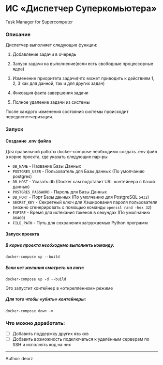 # ИС «Диспетчер Суперкомьютера»
Task Manager for Supercomputer


### Описание
Диспетчер выполняет следующие функции:

1. Добавление задачи в очередь

2. Запуск задачи на выполнение(если есть свободные процессорные ядра)

3. Изменение приоритета задачи(что может приводить к действиям 1, 2, 3 как для данной, так и для других задач)

4. Фиксация факта завершения задачи

5. Полное удаление задачи из системы

После каждого изменения состояния системы происходит передиспетчеризация.

### Запуск

#### Создание .env файла

Для правильной работы docker-compose необходимо создать .env файл в корне проекта, где указать следующие пар-ры

- `DB_NAME` - Название Базы Данных
- `POSTGRES_USER` - Пользователь для Базы данных (По умолчанию postgres)
- `DB_HOST` - Указать db (Docker сам подставит URL контейнера с базой данных)
- `POSTGRES_PASSWORD` - Пароль для Базы Данных
- `DB_PORT` - Порт Базы данных (По умолчанию для PostgreSQL `5432`)
- `SECRET_KEY` - Секретный ключ для Хэширования пароля пользователя (можно сгенерировать с помощью команды `openssl rand -hex 32`)
- `EXPIRE` - Время для истекания токенов в секундах (По умолчанию `86400`)
- `FILE_PATH` - Путь для сохранения загружаемых Python программ 

#### Запуск проекта

##### В корне проекта необходимо выполнить команду:

```shell
docker-compose up --build
```

##### Если нет желания смотреть на логи:

```shell
docker-compose up -d --build
```
Это запустит контейнер в «откреплённом» режиме

##### Для того чтобы «убить» контейнеры:

```shell
docker-compose down -v
```

### Что можно доработать:

- [ ] Добавить поддержку других языков
- [ ] Добавить возможность подключаться к удалённым серверам по SSH и исполнять код на них

------
Author: deorz